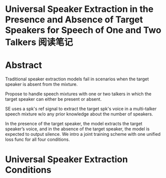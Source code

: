# Universal Speaker Extraction in the Presence and Absence of Target Speakers for Speech of One and Two Talkers 阅读笔记

# Abstract
Traditional speaker extraction models fail in scenarios when the target speaker is absent from the mixture.

Propose to handle speech mixtures with one or two talkers in which the target speaker can either be present or absent.

SE uses a spk's ref signal to extract the target spk's voice in a multi-talker speech mixture w/o any prior knowledge about the number of speakers.

In the presence of the target speaker, the model extracts the target speaker’s voice, and in the absence of the target speaker, the model is expected to output silence. We intro a joint training scheme with one unified loss func for all four conditions.

# Universal Speaker Extraction Conditions
